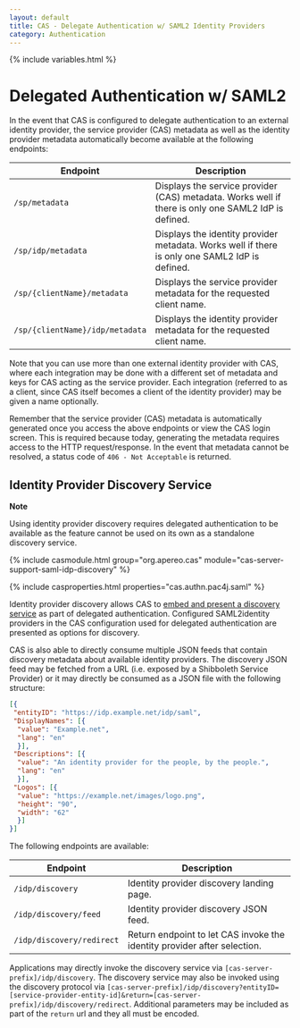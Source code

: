 ```yaml
---
layout: default
title: CAS - Delegate Authentication w/ SAML2 Identity Providers
category: Authentication
---
```


{% include variables.html %}

# Delegated Authentication w/ SAML2

In the event that CAS is configured to delegate authentication to an external identity provider, the service provider (CAS) 
metadata as well as the identity provider metadata automatically become available at the following endpoints:

| Endpoint                         | Description
|----------------------------------|---------------------------------------------------------------------------
| `/sp/metadata`                   | Displays the service provider (CAS) metadata. Works well if there is only one SAML2 IdP is defined.
| `/sp/idp/metadata`               | Displays the identity provider metadata. Works well if there is only one SAML2 IdP is defined.
| `/sp/{clientName}/metadata`      | Displays the service provider metadata for the requested client name.
| `/sp/{clientName}/idp/metadata`  | Displays the identity provider metadata for the requested client name.

Note that you can use more than one external identity provider with CAS, where each integration may be done 
with a different set of metadata and keys for CAS acting as the service provider. Each integration (referred to as a client, 
since CAS itself becomes a client of the identity provider) may be given a name optionally.

Remember that the service provider (CAS) metadata is automatically generated once you access the above 
endpoints or view the CAS login screen. This is required because today, generating the metadata requires 
access to the HTTP request/response. In the event that metadata cannot 
be resolved, a status code of `406 - Not Acceptable` is returned.

## Identity Provider Discovery Service

<div class="alert alert-info"><strong>Note</strong><p>Using identity provider discovery requires 
delegated authentication to be available as the feature cannot be used on its own
as a standalone discovery service.</p></div>

{% include casmodule.html group="org.apereo.cas" module="cas-server-support-saml-idp-discovery" %}

{% include casproperties.html properties="cas.authn.pac4j.saml" %}

Identity provider discovery allows CAS 
to [embed and present a discovery service](https://wiki.shibboleth.net/confluence/display/EDS10/Embedded+Discovery+Service) 
as part of delegated authentication. Configured SAML2identity providers in the CAS configuration
used for delegated authentication are presented as options for discovery. 

CAS is also able to directly consume multiple JSON feeds
that contain discovery metadata about available identity providers. The discovery JSON feed 
may be fetched from a URL (i.e. exposed by a Shibboleth Service Provider) or it may
directly be consumed as a JSON file with the following structure:

```json
[{
 "entityID": "https://idp.example.net/idp/saml",
 "DisplayNames": [{
  "value": "Example.net",
  "lang": "en"
  }],
 "Descriptions": [{
  "value": "An identity provider for the people, by the people.",
  "lang": "en"
  }],
 "Logos": [{
  "value": "https://example.net/images/logo.png",
  "height": "90",
  "width": "62"
  }]
}]
```

The following endpoints are available:

| Endpoint                         | Description
|----------------------------------|----------------------------------------------------------------
| `/idp/discovery`                 | Identity provider discovery landing page.
| `/idp/discovery/feed`            | Identity provider discovery JSON feed.
| `/idp/discovery/redirect`        | Return endpoint to let CAS invoke the identity provider after selection. 

Applications may directly invoke the discovery service via `[cas-server-prefix]/idp/discovery`. The discovery service may also 
be invoked using the discovery protocol via `[cas-server-prefix]/idp/discovery?entityID=[service-provider-entity-id]&return=[cas-server-prefix]/idp/discovery/redirect`. 
Additional parameters may be included as part of the `return` url and they all must be encoded.
